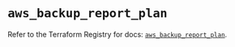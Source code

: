 # `aws_backup_report_plan`

Refer to the Terraform Registry for docs: [`aws_backup_report_plan`](https://registry.terraform.io/providers/hashicorp/aws/5.79.0/docs/resources/backup_report_plan).
